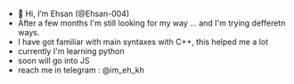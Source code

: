 - 👋 Hi, I’m Ehsan (@Ehsan-004)
- After a few months I'm still looking for my way ... and I'm trying defferetn ways.
- I have got familiar with main syntaxes with C++, this helped me a lot
- currently I'm learning python
- soon will go into JS
- reach me in telegram : @im_eh_kh


<!---
Ehsan-004/Ehsan-004 is a ✨ special ✨ repository because its `README.md` (this file) appears on your GitHub profile.
You can click the Preview link to take a look at your changes.
--->
